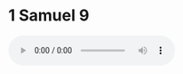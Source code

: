 # 1 Samuel 9

<audio controls>
  <source src="https://openbible.com/audio/hays/BSB_09_1Sa_009_H.mp3" type="audio/mp3" />
  <a href="https://openbible.com/audio/hays/BSB_09_1Sa_009_H.mp3" download="https://openbible.com/audio/hays/BSB_09_1Sa_009_H.mp3">Download MP3 audio</a>.
</audio>

<!--@include: @/bible/translations/bsb/09_1sa/verses/009.md-->